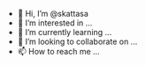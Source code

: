 - 👋 Hi, I’m @skattasa
- 👀 I’m interested in ...
- 🌱 I’m currently learning ...
- 💞️ I’m looking to collaborate on ...
- 📫 How to reach me ...

<!---
skattasa/skattasa is a ✨ special ✨ repository because its `README.md` (this file) appears on your GitHub profile.
You can click the Preview link to take a look at your changes.
--->
